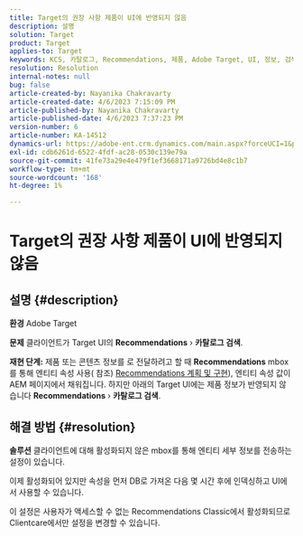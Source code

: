 ```yaml
---
title: Target의 권장 사항 제품이 UI에 반영되지 않음
description: 설명
solution: Target
product: Target
applies-to: Target
keywords: KCS, 카탈로그, Recommendations, 제품, Adobe Target, UI, 정보, 검색
resolution: Resolution
internal-notes: null
bug: false
article-created-by: Nayanika Chakravarty
article-created-date: 4/6/2023 7:15:09 PM
article-published-by: Nayanika Chakravarty
article-published-date: 4/6/2023 7:37:23 PM
version-number: 6
article-number: KA-14512
dynamics-url: https://adobe-ent.crm.dynamics.com/main.aspx?forceUCI=1&pagetype=entityrecord&etn=knowledgearticle&id=0c40ca52-afd4-ed11-a7c7-6045bd006b3d
exl-id: cdb6261d-6522-4fdf-ac28-0530c139e79a
source-git-commit: 41fe73a29e4e479f1ef3668171a9726bd4e8c1b7
workflow-type: tm+mt
source-wordcount: '168'
ht-degree: 1%

---
```


# Target의 권장 사항 제품이 UI에 반영되지 않음

## 설명 {#description}


<b>환경</b>
Adobe Target

<b>문제</b>
클라이언트가 Target UI의 <b>Recommendations</b> › <b>카탈로그 검색</b>.

<b>재현 단계:</b>
제품 또는 콘텐츠 정보를 로 전달하려고 할 때 <b>Recommendations</b> mbox를 통해 엔티티 속성 사용( 참조) [Recommendations 계획 및 구현](https://experienceleague.adobe.com/docs/target/using/recommendations/plan-implement.html?lang=en)), 엔티티 속성 값이 AEM 페이지에서 채워집니다. 하지만 아래의 Target UI에는 제품 정보가 반영되지 않습니다 <b>Recommendations</b> › <b>카탈로그 검색</b>.


## 해결 방법 {#resolution}


<b>솔루션</b>
클라이언트에 대해 활성화되지 않은 mbox를 통해 엔티티 세부 정보를 전송하는 설정이 있습니다.

이제 활성화되어 있지만 속성을 먼저 DB로 가져온 다음 몇 시간 후에 인덱싱하고 UI에서 사용할 수 있습니다.

이 설정은 사용자가 액세스할 수 없는 Recommendations Classic에서 활성화되므로 Clientcare에서만 설정을 변경할 수 있습니다.
